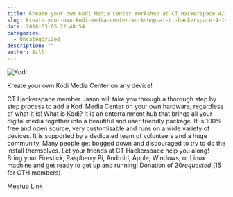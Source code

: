 ```yaml
---
title: Kreate your own Kodi Media Center Workshop at CT Hackerspace 4/14/2018 1pm
slug: kreate-your-own-kodi-media-center-workshop-at-ct-hackerspace-4-14-2018-1pm
date: 2018-03-05 22:48:54
categories:
  - Uncategorized
description: ""
author: Bill
---
```



![Kodi](/uploads/2018/03/SplashKodi16-300x136.png)

Kreate your own Kodi Media Center on any device!

CT Hackerspace member Jason will take you through a thorough step by step process to add a Kodi Media Center on your own hardware, regardless of what it is! What is Kodi? It is an entertainment hub that brings all your digital media together into a beautiful and user friendly package. It is 100% free and open source, very customisable and runs on a wide variety of devices. It is supported by a dedicated team of volunteers and a huge community. Many people get bogged down and discouraged to try to do the install themselves. Let your friends at CT Hackerspace help you along! Bring your Firestick, Raspberry Pi, Android, Apple, Windows, or Linux machine and get ready to get up and running! Donation of $20 requested. ($15 for CTH members)

[Meetup Link](https://www.meetup.com/CT-Hackerspace/events/248457338/)
